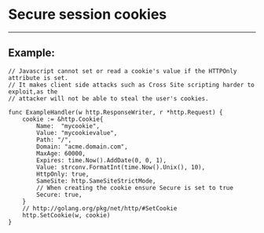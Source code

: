 # Secure session cookies
-------

## Example:


    // Javascript cannot set or read a cookie's value if the HTTPOnly attribute is set.
    // It makes client side attacks such as Cross Site scripting harder to exploit,as the
    // attacker will not be able to steal the user's cookies.

	func ExampleHandler(w http.ResponseWriter, r *http.Request) {
        cookie := &http.Cookie{
            Name:  "mycookie",
            Value: "mycookievalue",
            Path: "/",
            Domain: "acme.domain.com",
            MaxAge: 60000,
            Expires: time.Now().AddDate(0, 0, 1),
            Value: strconv.FormatInt(time.Now().Unix(), 10),
            HttpOnly: true,
            SameSite: http.SameSiteStrictMode,
            // When creating the cookie ensure Secure is set to true
            Secure: true,
        }
        // http://golang.org/pkg/net/http/#SetCookie
        http.SetCookie(w, cookie)
	}